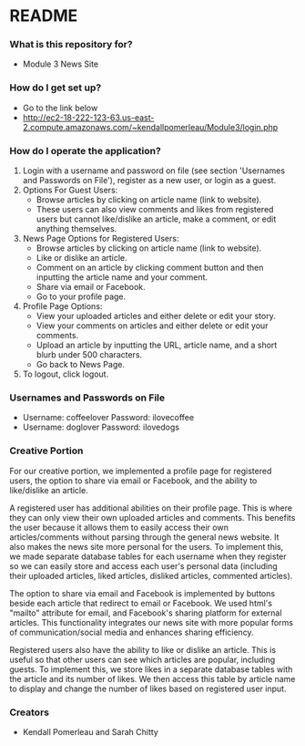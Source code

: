 # README #

### What is this repository for? ###

* Module 3 News Site

### How do I get set up? ###

* Go to the link below
* http://ec2-18-222-123-63.us-east-2.compute.amazonaws.com/~kendallpomerleau/Module3/login.php

### How do I operate the application? ###

1. Login with a username and password on file (see section 'Usernames and Passwords on File'), register as a new user, or login as a guest.
2. Options For Guest Users:
    * Browse articles by clicking on article name (link to website).
    * These users can also view comments and likes from registered users but cannot like/dislike an article, make a comment, or edit anything themselves.
3. News Page Options for Registered Users:
    * Browse articles by clicking on article name (link to website).
    * Like or dislike an article.
    * Comment on an article by clicking comment button and then inputting the article name and your comment.
    * Share via email or Facebook.
    * Go to your profile page.
4. Profile Page Options:
    * View your uploaded articles and either delete or edit your story.
    * View your comments on articles and either delete or edit your comments.
    * Upload an article by inputting the URL, article name, and a short blurb under 500 characters.
    * Go back to News Page.
5. To logout, click logout. 

### Usernames and Passwords on File ###
* Username: coffeelover     Password: ilovecoffee
* Username: doglover        Password: ilovedogs

### Creative Portion ###
For our creative portion, we implemented a profile page for registered users, the option to share via email or Facebook, and the ability to like/dislike an article.

A registered user has additional abilities on their profile page. This is where they can only view their own uploaded articles and comments. This benefits the user because it allows them to easily access their own articles/comments without parsing through the general news website. It also makes the news site more personal for the users. To implement this, we made separate database tables for each username when they register so we can easily store and access each user's personal data (including their uploaded articles, liked articles, disliked articles, commented articles).

The option to share via email and Facebook is implemented by buttons beside each article that redirect to email or Facebook. We used html's "mailto" attribute for email, and Facebook's sharing platform for external articles. This functionality integrates our news site with more popular forms of communication/social media and enhances sharing efficiency.

Registered users also have the ability to like or dislike an article. This is useful so that other users can see which articles are popular, including guests. To implement this, we store likes in a separate database tables with the article and its number of likes. We then access this table by article name to display and change the number of likes based on registered user input. 


### Creators ###

* Kendall Pomerleau and Sarah Chitty